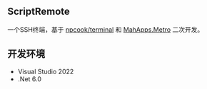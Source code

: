 
## ScriptRemote

一个SSH终端，基于 [npcook/terminal](https://github.com/npcook/terminal) 和 [MahApps.Metro](https://github.com/MahApps/MahApps.Metro) 二次开发。
	
## 开发环境

- Visual Studio 2022
- .Net 6.0
	

